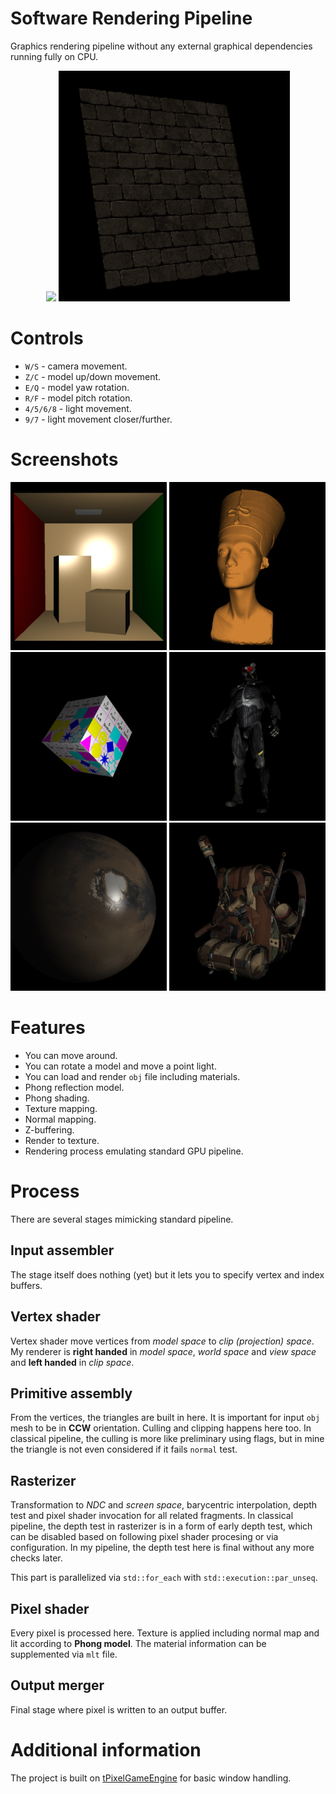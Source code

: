 # Software Rendering Pipeline
Graphics rendering pipeline without any external graphical dependencies running fully on CPU.

<p align="center">  
  <img src="doc/dice.gif"> <img src="doc/wall.gif">
</p>

# Controls
- `W/S` - camera movement.
- `Z/C` - model up/down movement.
- `E/Q` - model yaw rotation.
- `R/F` - model pitch rotation.
- `4/5/6/8` - light movement.
- `9/7` - light movement closer/further.

# Screenshots
<p align="center">  
  <img src="doc/1.jpg" width=250px> <img src="doc/2.jpg" width=250px> <img src="doc/3.jpg" width=250px> <img src="doc/4.jpg" width=250px> <img src="doc/5.jpg" width=250px> <img src="doc/6.jpg" width=250px>
</p>

# Features
- You can move around.
- You can rotate a model and move a point light.
- You can load and render `obj` file including materials.
- Phong reflection model.
- Phong shading.
- Texture mapping.
- Normal mapping.
- Z-buffering.
- Render to texture.
- Rendering process emulating standard GPU pipeline.

# Process
There are several stages mimicking standard pipeline.

## Input assembler
The stage itself does nothing (yet) but it lets you to specify vertex and index buffers.

## Vertex shader
Vertex shader move vertices from _model space_ to _clip (projection) space_. My renderer is **right handed** in _model space_, _world space_ and _view space_ and **left handed** in _clip space_.

## Primitive assembly
From the vertices, the triangles are built in here. It is important for input `obj` mesh to be in **CCW** orientation. Culling and clipping happens here too. In classical pipeline, the culling is more like preliminary using flags, but in mine the triangle is not even considered if it fails `normal` test.

## Rasterizer
Transformation to _NDC_ and _screen space_, barycentric interpolation, depth test and pixel shader invocation for all related fragments. In classical pipeline, the depth test in rasterizer is in a form of early depth test, which can be disabled based on following pixel shader procesing or via configuration. In my pipeline, the depth test here is final without any more checks later.

This part is parallelized via `std::for_each` with `std::execution::par_unseq`.

## Pixel shader
Every pixel is processed here. Texture is applied including normal map and lit according to **Phong model**. The material information can be supplemented via `mlt` file.

## Output merger
Final stage where pixel is written to an output buffer.

# Additional information
The project is built on [tPixelGameEngine](https://github.com/tucna/tPixelGameEngine) for basic window handling. 
